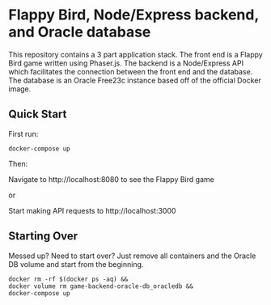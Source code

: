 # Flappy Bird, Node/Express backend, and Oracle database
This repository contains a 3 part application stack. The front end is a Flappy Bird game written using Phaser.js. The backend is a Node/Express API which facilitates the connection between the front end and the database. The database is an Oracle Free23c instance based off of the official Docker image.
## Quick Start
First run:
```
docker-compose up
```
Then:

Navigate to http://localhost:8080 to see the Flappy Bird game

or

Start making API requests to http://localhost:3000

## Starting Over
Messed up? Need to start over? Just remove all containers and the Oracle DB volume and start from the beginning.
```
docker rm -rf $(docker ps -aq) &&
docker volume rm game-backend-oracle-db_oracledb &&
docker-compose up
```
